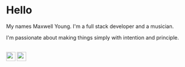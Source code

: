 # Hello

<div align="justify">
    My names Maxwell Young. I'm a full stack developer and a musician.

I'm passionate about making things simply with intention and principle.

</div>

<br/><a href="https://www.linkedin.com/in/maxwell-young-a55032125"><img src="https://img.shields.io/badge/linkedin-%230077B5.svg?&style=for-the-badge&logo=linkedin&logoColor=white" height=25></a>
<a href="mailto:maxtheyoung@gmail.com"><img src="https://img.shields.io/badge/Gmail-D14836?style=for-the-badge&logo=gmail&logoColor=white" height=25></a>

